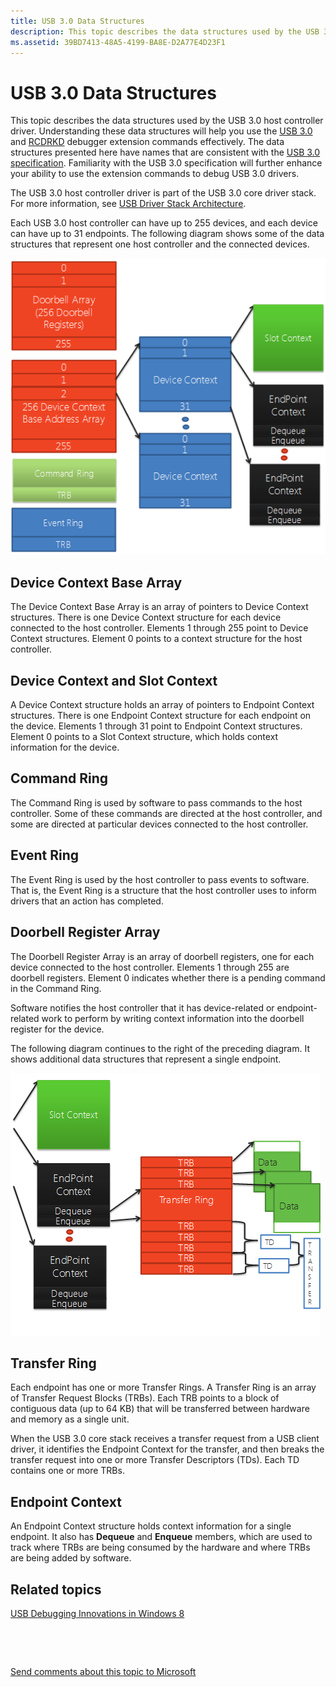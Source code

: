```yaml
---
title: USB 3.0 Data Structures
description: This topic describes the data structures used by the USB 3.0 host controller driver.
ms.assetid: 39BD7413-48A5-4199-BA8E-D2A77E4D23F1
---
```


# USB 3.0 Data Structures


This topic describes the data structures used by the USB 3.0 host controller driver. Understanding these data structures will help you use the [USB 3.0](usb-3-extensions.md) and [RCDRKD](rcdrkd-extensions.md) debugger extension commands effectively. The data structures presented here have names that are consistent with the [USB 3.0 specification](http://go.microsoft.com/fwlink/p?LinkID=224892). Familiarity with the USB 3.0 specification will further enhance your ability to use the extension commands to debug USB 3.0 drivers.

The USB 3.0 host controller driver is part of the USB 3.0 core driver stack. For more information, see [USB Driver Stack Architecture](http://go.microsoft.com/fwlink/p?LinkID=251983).

Each USB 3.0 host controller can have up to 255 devices, and each device can have up to 31 endpoints. The following diagram shows some of the data structures that represent one host controller and the connected devices.

![usb 3.0 data structures that represent one host controller and the connected devices that have device context that in turn have slot and end point context](images/usb3structures01.png)

## <span id="Device_Context_Base_Array"></span><span id="device_context_base_array"></span><span id="DEVICE_CONTEXT_BASE_ARRAY"></span>Device Context Base Array


The Device Context Base Array is an array of pointers to Device Context structures. There is one Device Context structure for each device connected to the host controller. Elements 1 through 255 point to Device Context structures. Element 0 points to a context structure for the host controller.

## <span id="Device_Context_and_Slot_Context"></span><span id="device_context_and_slot_context"></span><span id="DEVICE_CONTEXT_AND_SLOT_CONTEXT"></span>Device Context and Slot Context


A Device Context structure holds an array of pointers to Endpoint Context structures. There is one Endpoint Context structure for each endpoint on the device. Elements 1 through 31 point to Endpoint Context structures. Element 0 points to a Slot Context structure, which holds context information for the device.

## <span id="Command_Ring"></span><span id="command_ring"></span><span id="COMMAND_RING"></span>Command Ring


The Command Ring is used by software to pass commands to the host controller. Some of these commands are directed at the host controller, and some are directed at particular devices connected to the host controller.

## <span id="Event_Ring"></span><span id="event_ring"></span><span id="EVENT_RING"></span>Event Ring


The Event Ring is used by the host controller to pass events to software. That is, the Event Ring is a structure that the host controller uses to inform drivers that an action has completed.

## <span id="Doorbell_Register_Array"></span><span id="doorbell_register_array"></span><span id="DOORBELL_REGISTER_ARRAY"></span>Doorbell Register Array


The Doorbell Register Array is an array of doorbell registers, one for each device connected to the host controller. Elements 1 through 255 are doorbell registers. Element 0 indicates whether there is a pending command in the Command Ring.

Software notifies the host controller that it has device-related or endpoint-related work to perform by writing context information into the doorbell register for the device.

The following diagram continues to the right of the preceding diagram. It shows additional data structures that represent a single endpoint.

![usb 3.0 data structure showing end point context that has multiple trbs that have data and tds](images/usb3structures02.png)

## <span id="Transfer_Ring"></span><span id="transfer_ring"></span><span id="TRANSFER_RING"></span>Transfer Ring


Each endpoint has one or more Transfer Rings. A Transfer Ring is an array of Transfer Request Blocks (TRBs). Each TRB points to a block of contiguous data (up to 64 KB) that will be transferred between hardware and memory as a single unit.

When the USB 3.0 core stack receives a transfer request from a USB client driver, it identifies the Endpoint Context for the transfer, and then breaks the transfer request into one or more Transfer Descriptors (TDs). Each TD contains one or more TRBs.

## <span id="Endpoint_Context"></span><span id="endpoint_context"></span><span id="ENDPOINT_CONTEXT"></span>Endpoint Context


An Endpoint Context structure holds context information for a single endpoint. It also has **Dequeue** and **Enqueue** members, which are used to track where TRBs are being consumed by the hardware and where TRBs are being added by software.

## <span id="related_topics"></span>Related topics


[USB Debugging Innovations in Windows 8](http://go.microsoft.com/fwlink/p/?LinkID=249153)

 

 

[Send comments about this topic to Microsoft](mailto:wsddocfb@microsoft.com?subject=Documentation%20feedback%20[debugger\debugger]:%20USB%203.0%20Data%20Structures%20%20RELEASE:%20%285/15/2017%29&body=%0A%0APRIVACY%20STATEMENT%0A%0AWe%20use%20your%20feedback%20to%20improve%20the%20documentation.%20We%20don't%20use%20your%20email%20address%20for%20any%20other%20purpose,%20and%20we'll%20remove%20your%20email%20address%20from%20our%20system%20after%20the%20issue%20that%20you're%20reporting%20is%20fixed.%20While%20we're%20working%20to%20fix%20this%20issue,%20we%20might%20send%20you%20an%20email%20message%20to%20ask%20for%20more%20info.%20Later,%20we%20might%20also%20send%20you%20an%20email%20message%20to%20let%20you%20know%20that%20we've%20addressed%20your%20feedback.%0A%0AFor%20more%20info%20about%20Microsoft's%20privacy%20policy,%20see%20http://privacy.microsoft.com/default.aspx. "Send comments about this topic to Microsoft")





